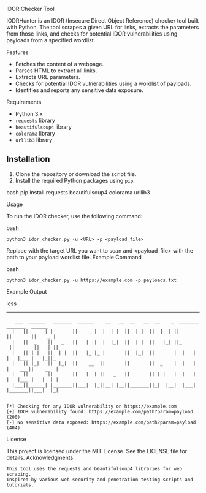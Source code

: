 IDOR Checker Tool

IODRHunter is an IDOR (Insecure Direct Object Reference) checker tool built with Python. The tool scrapes a given URL for links, extracts the parameters from those links, and checks for potential IDOR vulnerabilities using payloads from a specified wordlist.

 Features

- Fetches the content of a webpage.
- Parses HTML to extract all links.
- Extracts URL parameters.
- Checks for potential IDOR vulnerabilities using a wordlist of payloads.
- Identifies and reports any sensitive data exposure.

 Requirements

- Python 3.x
- `requests` library
- `beautifulsoup4` library
- `colorama` library
- `urllib3` library

## Installation

1. Clone the repository or download the script file.
2. Install the required Python packages using `pip`:

bash
	pip install requests beautifulsoup4 colorama urllib3

Usage

To run the IDOR checker, use the following command:

bash

	python3 idor_checker.py -u <URL> -p <payload_file>

Replace <URL> with the target URL you want to scan and <payload_file> with the path to your payload wordlist file.
Example Command

bash

	python3 idor_checker.py -u https://example.com -p payloads.txt

Example Output

less

-----------------------------------------
       ___  ______   _______  ______    __   __  __   __  __    _  _______  _______  ______   
      |   ||      | |       ||    _ |  |  | |  ||  | |  ||  |  | ||       ||       ||    _ |  
      |   ||  _    ||   _   ||   | ||  |  |_|  ||  | |  ||   |_| ||_     _||    ___||   | ||  
      |   || | |   ||  | |  ||   |_||_ |       ||  |_|  ||       |  |   |  |   |___ |   |_||_ 
      |   || |_|   ||  |_|  ||    __  ||       ||       ||  _    |  |   |  |    ___||    __  |
      |   ||       ||       ||   |  | ||   _   ||       || | |   |  |   |  |   |___ |   |  | |
      |___||______| |_______||___|  |_||__| |__||_______||_|  |__|  |___|  |_______||___|  |_|


	[*] Checking for any IDOR vulnerability on https://example.com
	[+] IDOR vulnerability found: https://example.com/path?param=payload (200)
	[-] No sensitive data exposed: https://example.com/path?param=payload (404)



License

This project is licensed under the MIT License. See the LICENSE file for details.
Acknowledgments

    This tool uses the requests and beautifulsoup4 libraries for web scraping.
    Inspired by various web security and penetration testing scripts and tutorials.
